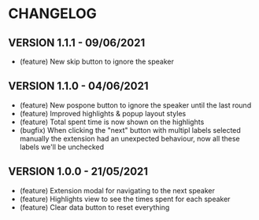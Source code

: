 # CHANGELOG
## VERSION 1.1.1 - 09/06/2021
- (feature) New skip button to ignore the speaker

## VERSION 1.1.0 - 04/06/2021
- (feature) New pospone button to ignore the speaker until the last round
- (feature) Improved highlights & popup layout styles
- (feature) Total spent time is now shown on the highlights
- (bugfix) When clicking the "next" button with multipl labels selected manually the extension had an unexpected behaviour, now all these labels we'll be unchecked

## VERSION 1.0.0 - 21/05/2021
 - (feature) Extension modal for navigating to the next speaker
 - (feature) Highlights view to see the times spent for each speaker
 - (feature) Clear data button to reset everything

